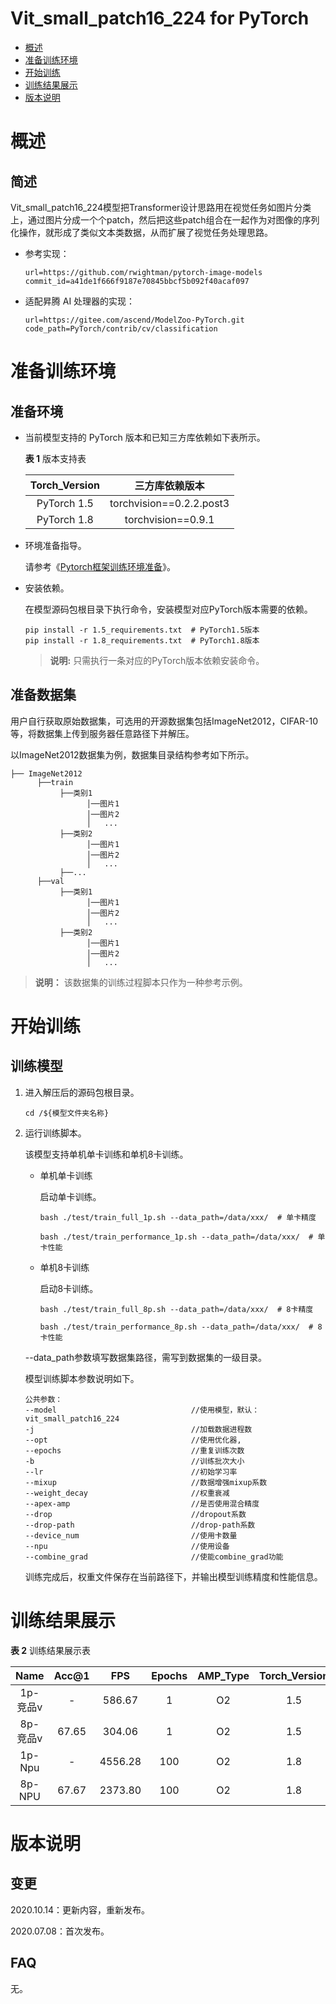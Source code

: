 # Vit_small_patch16_224 for PyTorch

-   [概述](概述.md)
-   [准备训练环境](准备训练环境.md)
-   [开始训练](开始训练.md)
-   [训练结果展示](训练结果展示.md)
-   [版本说明](版本说明.md)



# 概述

## 简述

Vit_small_patch16_224模型把Transformer设计思路用在视觉任务如图片分类上，通过图片分成一个个patch，然后把这些patch组合在一起作为对图像的序列化操作，就形成了类似文本类数据，从而扩展了视觉任务处理思路。

- 参考实现：

  ```
  url=https://github.com/rwightman/pytorch-image-models
  commit_id=a41de1f666f9187e70845bbcf5b092f40acaf097
  ```

- 适配昇腾 AI 处理器的实现：

  ```
  url=https://gitee.com/ascend/ModelZoo-PyTorch.git
  code_path=PyTorch/contrib/cv/classification
  ```

# 准备训练环境

## 准备环境

- 当前模型支持的 PyTorch 版本和已知三方库依赖如下表所示。

  **表 1**  版本支持表

  | Torch_Version      | 三方库依赖版本                                 |
  | :--------: | :----------------------------------------------------------: |
  | PyTorch 1.5 | torchvision==0.2.2.post3|
  | PyTorch 1.8 | torchvision==0.9.1|

- 环境准备指导。

  请参考《[Pytorch框架训练环境准备](https://www.hiascend.com/document/detail/zh/ModelZoo/pytorchframework/ptes)》。

- 安装依赖。

  在模型源码包根目录下执行命令，安装模型对应PyTorch版本需要的依赖。
  ```
  pip install -r 1.5_requirements.txt  # PyTorch1.5版本
  pip install -r 1.8_requirements.txt  # PyTorch1.8版本
  ```
  > **说明:** 只需执行一条对应的PyTorch版本依赖安装命令。
## 准备数据集

   用户自行获取原始数据集，可选用的开源数据集包括ImageNet2012，CIFAR-10等，将数据集上传到服务器任意路径下并解压。

   以ImageNet2012数据集为例，数据集目录结构参考如下所示。

   ```
   ├── ImageNet2012
         ├──train
              ├──类别1
                    │──图片1
                    │──图片2
                    │   ...
              ├──类别2
                    │──图片1
                    │──图片2
                    │   ...
              ├──...
         ├──val
              ├──类别1
                    │──图片1
                    │──图片2
                    │   ...
              ├──类别2
                    │──图片1
                    │──图片2
                    │   ...
   ```

   > **说明：**
   >该数据集的训练过程脚本只作为一种参考示例。

# 开始训练

## 训练模型

1. 进入解压后的源码包根目录。

   ```
   cd /${模型文件夹名称}
   ```

2. 运行训练脚本。

   该模型支持单机单卡训练和单机8卡训练。

   - 单机单卡训练

     启动单卡训练。

     ```
     bash ./test/train_full_1p.sh --data_path=/data/xxx/  # 单卡精度

     bash ./test/train_performance_1p.sh --data_path=/data/xxx/  # 单卡性能
     ```

   - 单机8卡训练

     启动8卡训练。

     ```
     bash ./test/train_full_8p.sh --data_path=/data/xxx/  # 8卡精度

     bash ./test/train_performance_8p.sh --data_path=/data/xxx/  # 8卡性能
     ```

   --data_path参数填写数据集路径，需写到数据集的一级目录。


   模型训练脚本参数说明如下。

   ```
   公共参数：
   --model                              //使用模型，默认：vit_small_patch16_224
   -j                                   //加载数据进程数
   --opt                                //使用优化器,
   --epochs                             //重复训练次数
   -b                                   //训练批次大小
   --lr                                 //初始学习率
   --mixup                              //数据增强mixup系数
   --weight_decay                       //权重衰减
   --apex-amp                           //是否使用混合精度
   --drop                               //dropout系数
   --drop-path                          //drop-path系数
   --device_num                         //使用卡数量
   --npu                                //使用设备
   --combine_grad                       //使能combine_grad功能
   ```

   训练完成后，权重文件保存在当前路径下，并输出模型训练精度和性能信息。

# 训练结果展示

**表 2**  训练结果展示表

|   Name  | Acc@1  |   FPS   | Epochs | AMP_Type |  Torch_Version |
| :----:  | :---:  |  :-----:| :----: | :------: |   :----: |
| 1p-竞品v |   -   | 586.67  |   1    |   O2    |   1.5   |
| 8p-竞品v | 67.65 | 304.06  |   1    |   O2    |   1.5   |
| 1p-Npu  |  -     | 4556.28 |  100   |   O2    |   1.8  |
| 8p-NPU  | 67.67  |  2373.80 | 100   |   O2    |   1.8  |

# 版本说明

## 变更

2020.10.14：更新内容，重新发布。

2020.07.08：首次发布。

## FAQ

无。